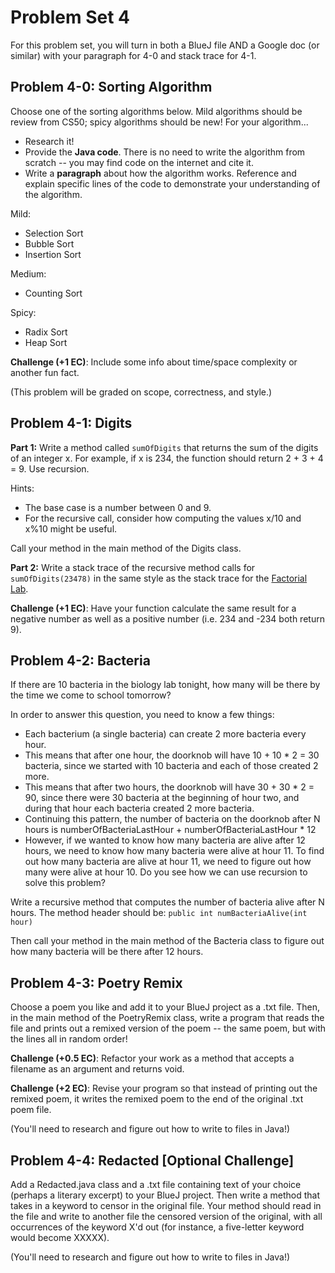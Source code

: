 # Problem Set 4

For this problem set, you will turn in both a BlueJ file AND a Google doc (or similar) with your paragraph for 4-0 and stack trace for 4-1.

## Problem 4-0: Sorting Algorithm

Choose one of the sorting algorithms below. Mild algorithms should be review from CS50; spicy algorithms should be new! For your algorithm...

* Research it!
* Provide the **Java code**. There is no need to write the algorithm from scratch -- you may find code on the internet and cite it.
* Write a **paragraph** about how the algorithm works. Reference and explain specific lines of the code to demonstrate your understanding of the algorithm.

Mild:
* Selection Sort
* Bubble Sort
* Insertion Sort

Medium:
* Counting Sort

Spicy:
* Radix Sort
* Heap Sort

**Challenge (+1 EC)**: Include some info about time/space complexity or another fun fact.

(This problem will be graded on scope, correctness, and style.)

## Problem 4-1: Digits

**Part 1:** Write a method called `sumOfDigits` that returns the sum of the digits of an integer x. For example, if x is 234, the function should return 2 + 3 + 4 = 9. Use recursion.

Hints:
* The base case is a number between 0 and 9.
* For the recursive call, consider how computing the values x/10 and x%10 might be useful.

Call your method in the main method of the Digits class.

**Part 2:** Write a stack trace of the recursive method calls for `sumOfDigits(23478)` in the same style as the stack trace for the [Factorial Lab](https://docs.google.com/document/d/1_dy_8VEPKYWQjr-xgC0_s8trAqc43IjbKFQOTBW_Hoo/).

**Challenge (+1 EC)**: Have your function calculate the same result for a negative number as well as a positive number (i.e. 234 and -234 both return 9).

## Problem 4-2: Bacteria

If there are 10 bacteria in the biology lab tonight, how many will be there by the time we come to school tomorrow?

In order to answer this question, you need to know a few things:
* Each bacterium (a single bacteria) can create 2 more bacteria every hour.
* This means that after one hour, the doorknob will have 10 + 10 * 2 = 30 bacteria, since we started with 10 bacteria and each of those created 2 more.
* This means that after two hours, the doorknob will have 30 + 30 * 2 = 90, since there were 30 bacteria at the beginning of hour two, and during that hour each bacteria created 2 more bacteria.
* Continuing this pattern, the number of bacteria on the doorknob after N hours is 
numberOfBacteriaLastHour + numberOfBacteriaLastHour * 12
* However, if we wanted to know how many bacteria are alive after 12 hours, we need to know how many bacteria were alive at hour 11. To find out how many bacteria are alive at hour 11, we need to figure out how many were alive at hour 10. Do you see how we can use recursion to solve this problem?

Write a recursive method that computes the number of bacteria alive after N hours. The method  header should be: `public int numBacteriaAlive(int hour)`

Then call your method in the main method of the Bacteria class to figure out how many bacteria will be there after 12 hours.

## Problem 4-3: Poetry Remix

Choose a poem you like and add it to your BlueJ project as a .txt file. Then, in the main method of the PoetryRemix class, write a program that reads the file and prints out a remixed version of the poem -- the same poem, but with the lines all in random order!

**Challenge (+0.5 EC)**: Refactor your work as a method that accepts a filename as an argument and returns void.

**Challenge (+2 EC)**: Revise your program so that instead of printing out the remixed poem, it writes the remixed poem to the end of the original .txt poem file.

(You'll need to research and figure out how to write to files in Java!)

## Problem 4-4: Redacted [Optional Challenge]

Add a Redacted.java class and a .txt file containing text of your choice (perhaps a literary excerpt) to your BlueJ project. Then write a method that takes in a keyword to censor in the original file. Your method should read in the file and write to another file the censored version of the original, with all occurrences of the keyword X'd out (for instance, a five-letter keyword would become XXXXX).

(You'll need to research and figure out how to write to files in Java!)
